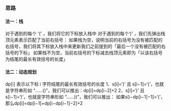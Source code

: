### 思路
#### 法一：栈
对于遇到的每个 ‘(’ ，我们将它的下标放入栈中
对于遇到的每个‘)’ ，我们先弹出栈顶元素表示匹配了当前右括号：
    如果栈为空，说明当前的右括号为没有被匹配的右括号，我们将其下标放入栈中来更新我们之前提到的「最后一个没有被匹配的右括号的下标」
    如果栈不为空，当前右括号的下标减去栈顶元素即为「以该右括号为结尾的最长有效括号的长度」

#### 法二：动态规划
dp[i] 表示以下标 i 字符结尾的最长有效括号的长度
1、s[i]=‘)’ 且 s[i−1]=‘(’，也就是字符串形如 “……()”，我们可以推出：dp[i]=dp[i−2]+2
2、s[i]=‘)’ 且 s[i−1]=‘)’，也就是字符串形如 “……))”，我们可以推出：
如果s[i−dp[i−1]−1]=‘(’，那么dp[i]=dp[i−1]+dp[i−dp[i−1]−2]+2


